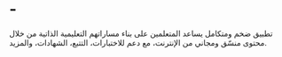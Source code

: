 # -
تطبيق ضخم ومتكامل يساعد المتعلمين على بناء مساراتهم التعليمية الذاتية من خلال محتوى منسّق ومجاني من الإنترنت، مع دعم للاختبارات، التتبع، الشهادات، والمزيد.
